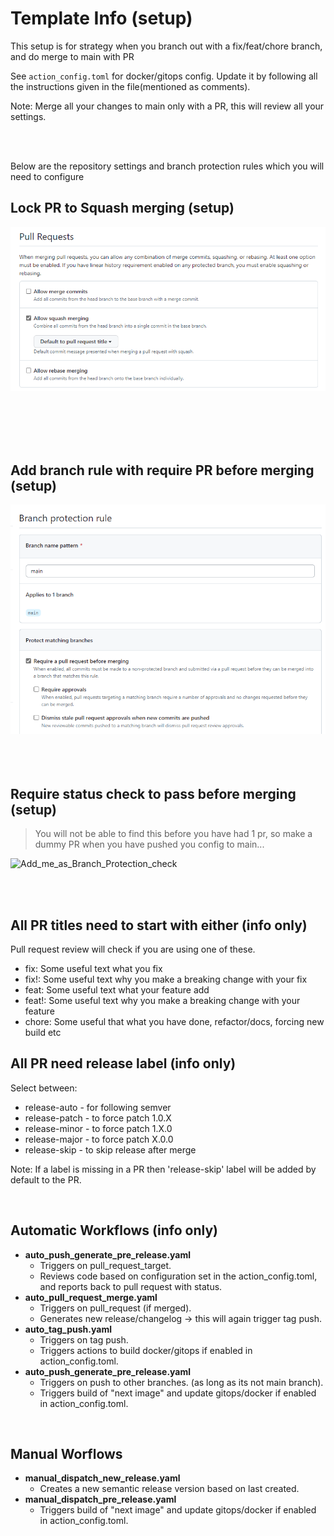 # Template Info (setup)

This setup is for strategy when you branch out with a fix/feat/chore branch, and do merge to main with PR

See `action_config.toml` for docker/gitops config. Update it by following all the instructions given in the file(mentioned as comments).

Note: Merge all your changes to main only with a PR, this will review all your settings.


<br /><br />

Below are the repository settings and branch protection rules which you will need to configure

## Lock PR to Squash merging (setup)

![Pull_request_merge](https://github.com/Aibel365/python-app-template/blob/d5a219f73a91d787e242e775880be59e08beee8a/images/PR.png)

<br /><br /><br /><br />

## Add branch rule with require PR before merging (setup)

![Branch_Protection](https://github.com/Aibel365/python-app-template/blob/d5a219f73a91d787e242e775880be59e08beee8a/images/BP_Rule.png)
<br /><br /><br /><br />

## Require status check to pass before merging (setup)

> You will not be able to find this before you have had 1 pr, so make a dummy PR when you have pushed you config to main...

![Add_me_as_Branch_Protection_check](https://github.com/Aibel365/python-app-template/assets/121802270/d9ce10d6-cdf5-40ff-b72f-ff6fe86d645b)


<br /><br />

## All PR titles need to start with either (info only)

Pull request review will check if you are using one of these.

- fix: Some useful text what you fix
- fix!: Some useful text why you make a breaking change with your fix
- feat: Some useful text what your feature add
- feat!: Some useful text why you make a breaking change with your feature
- chore: Some useful that what you have done, refactor/docs, forcing new build etc


## All PR need release label (info only)

Select between:

- release-auto - for following semver
- release-patch - to force patch 1.0.X
- release-minor - to force patch 1.X.0
- release-major - to force patch X.0.0
- release-skip - to skip release after merge

Note: If a label is missing in a PR then 'release-skip' label will be added by default to the PR.



<br />

## Automatic Workflows (info only)

* __auto_push_generate_pre_release.yaml__
    * Triggers on pull_request_target.
    * Reviews code based on configuration set in the action_config.toml, and reports back to pull request with status.
* __auto_pull_request_merge.yaml__
    * Triggers on pull_request (if merged).
    * Generates new release/changelog -> this will again trigger tag push.
* __auto_tag_push.yaml__
    * Triggers on tag push.
    * Triggers actions to build docker/gitops if enabled in action_config.toml.
* __auto_push_generate_pre_release.yaml__
    * Triggers on push to other branches. (as long as its not main branch).
    * Triggers build of "next image" and update gitops/docker if enabled in action_config.toml.


<br />

## Manual Worflows

* __manual_dispatch_new_release.yaml__
    * Creates a new semantic release version based on last created.
* __manual_dispatch_pre_release.yaml__
    * Triggers build of "next image" and update gitops/docker if enabled in action_config.toml.


